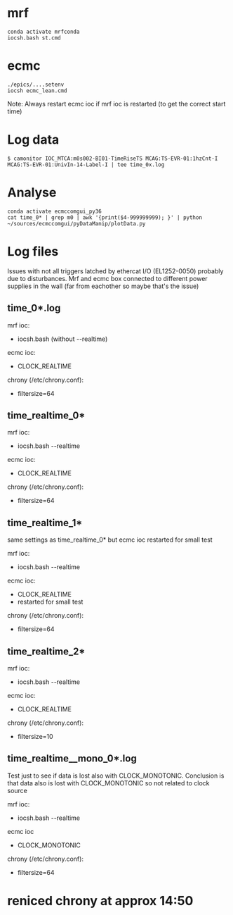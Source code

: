 # mrf
```
conda activate mrfconda
iocsh.bash st.cmd
```
# ecmc
```
./epics/....setenv
iocsh ecmc_lean.cmd
```
Note: Always restart ecmc ioc if mrf ioc is restarted (to get the correct start time)

# Log data
```
$ camonitor IOC_MTCA:m0s002-BI01-TimeRiseTS MCAG:TS-EVR-01:1hzCnt-I MCAG:TS-EVR-01:UnivIn-14-Label-I | tee time_0x.log
```

# Analyse 
```
conda activate ecmccomgui_py36
cat time_0* | grep m0 | awk '{print($4-999999999); }' | python ~/sources/ecmccomgui/pyDataManip/plotData.py 
```

# Log files
Issues with not all triggers latched by ethercat I/O (EL1252-0050) probably due to disturbances. Mrf and ecmc box connected to different power supplies in the wall (far from eachother so maybe that's the issue)

## time_0*.log  

mrf ioc:
- iocsh.bash  (without --realtime)

ecmc ioc:
- CLOCK_REALTIME

chrony (/etc/chrony.conf):
- filtersize=64

## time_realtime_0*

mrf ioc:
- iocsh.bash --realtime

ecmc ioc:
- CLOCK_REALTIME

chrony (/etc/chrony.conf):
- filtersize=64

## time_realtime_1*

same settings as time_realtime_0* but ecmc ioc restarted for small test

mrf ioc:
- iocsh.bash --realtime

ecmc ioc:
- CLOCK_REALTIME
- restarted for small test

chrony (/etc/chrony.conf):
- filtersize=64

## time_realtime_2*

mrf ioc:
- iocsh.bash --realtime

ecmc ioc:
- CLOCK_REALTIME

chrony (/etc/chrony.conf):
- filtersize=10

## time_realtime__mono_0*.log

Test just to see if data is lost also with CLOCK_MONOTONIC.
Conclusion is that data also is lost with CLOCK_MONOTONIC so not related to clock source

mrf ioc:
- iocsh.bash --realtime

ecmc ioc
- CLOCK_MONOTONIC

chrony (/etc/chrony.conf):
- filtersize=64

# reniced chrony at approx 14:50


